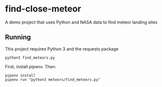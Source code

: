 # find-close-meteor

A demo project that uses Python and NASA data to find meteor landing sites

## Running

This project requires Python 3 and the requests package

`python3 find_meteors.py`

First, install pipenv. Then:

```
pipenv install
pipenv run "python3 meteors/find_meteors.py"
```
